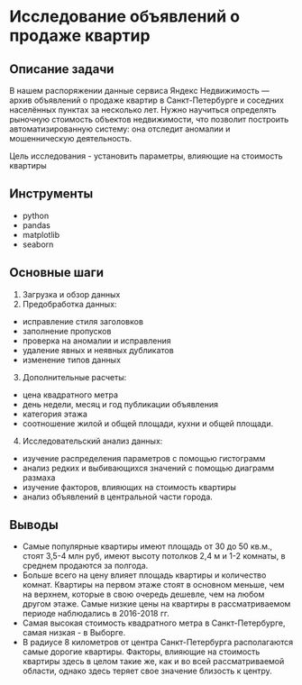 # Исследование объявлений о продаже квартир
## Описание задачи
В нашем распоряжении данные сервиса Яндекc Недвижимость — архив объявлений о продаже квартир в Санкт-Петербурге и соседних населённых пунктах за несколько лет. Нужно научиться определять рыночную стоимость объектов недвижимости, что позволит построить автоматизированную систему: она отследит аномалии и мошенническую деятельность.

Цель исследования - установить параметры, влияющие на стоимость квартиры

## Инструменты
* python
* pandas
* matplotlib
* seaborn

## Основные шаги
1. Загрузка и обзор данных
2. Предобработка данных: 
- исправление стиля заголовков
- заполнение пропусков
- проверка на аномалии и исправления
- удаление явных и неявных дубликатов
- изменение типов данных
3. Дополнительные расчеты:
- цена квадратного метра
- день недели, месяц и год публикации объявления
- категория этажа
- соотношение жилой и общей площади, кухни и общей площади.
4. Исследовательский анализ данных: 
- изучение распределения параметров с помощью гистограмм
- анализ редких и выбивающихся значений с помощью диаграмм размаха
- изучение факторов, влияющих на стоимость квартиры
- анализ объявлений в центральной части города.
## Выводы
* Самые популярные квартиры имеют площадь от 30 до 50 кв.м., стоят 3,5-4 млн руб, имеют высоту потолков 2,4 м и 1-2 комнаты, в среднем продаются за полгода.
* Больше всего на цену влияет площадь квартиры и количество комнат. Квартиры на первом этаже стоят в основном меньше, чем на верхнем, которые в свою очередь дешевле, чем на любом другом этаже. Самые низкие цены на квартиры в рассматриваемом периоде наблюдались в 2016-2018 гг.
* Самая высокая стоимость квадратного метра в Санкт-Петербурге, самая низкая - в Выборге.
* В радиусе 8 километров от центра Санкт-Петербурга располагаются самые дорогие квартиры.  Факторы, влияющие на стоимость квартиры здесь в целом такие же, как и во всей рассматриваемой области, однако здесь теряет свое значение близость к центру.
